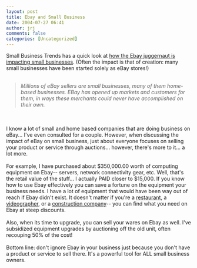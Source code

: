 ```yaml
---
layout: post
title: Ebay and Small Business
date: 2004-07-27 06:41
author: jrj
comments: false
categories: [Uncategorized]
---
```

Small Business Trends has a quick look at <a href="http://www.smallbusinesses.blogspot.com/2004/07/its-ebay-world.html" target="_blank">how the Ebay juggernaut is impacting small businesses</a>. (Often the impact is that of creation: many small businesses have been started solely as eBay stores!)<br /><br /><blockquote>*Millions of eBay sellers are small businesses, many of them home-based businesses. EBay has opened up markets and customers for them, in ways these merchants could never have accomplished on their own.*</blockquote><br /><br />I know a lot of small and home based companies that are doing business on eBay... I've even consulted for a couple. However, when discussing the impact of eBay on small business, just about everyone focuses on selling your product or service through auctions... however, there's more to it... a lot more.<br /><br />For example, I have purchased about $350,000.00 worth of computing equipment on Ebay-- servers, network connectivity gear, etc. Well, that's the retail value of the stuff... I actually PAID closer to $15,000. If you know how to use Ebay effectively you can save a fortune on the equipment your business needs. I have a lot of equipment that would have been way out of reach if Ebay didn't exist. It doesn't matter if you're a <a href="http://search.ebay.com/restaraunt_Restaurant_W0QQcatrefZC12QQfromZR8QQsacategoryZ11874QQsomorecategoriesZ1" target="_blank">restaurant</a>, a <a href="http://search.ebay.com/video-production_Professional-Video-Equipment_W0QQcatrefZC12QQfromZR7QQsacategoryZ21162" target="_blank">videographer</a>, or a <a href="http://search.ebay.com/auger_Construction_W0QQcatrefZC12QQfromZR7QQsacategoryZ11765QQsomorecategoriesZ1" target="_blank">construction company</a>-- you can find what you need on Ebay at steep discounts.<br /><br />Also, when its time to upgrade, you can sell your wares on Ebay as well. I've subsidized equipment upgrades by auctioning off the old unit, often recouping 50% of the cost!<br /><br />Bottom line: don't ignore Ebay in your business just because you don't have a product or service to sell there. It's a powerful tool for ALL small business owners.
